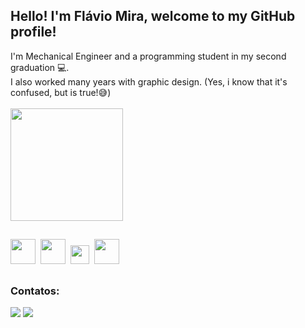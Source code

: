 <h2>Hello! I'm Flávio Mira, welcome to my GitHub profile!</h2>
I'm Mechanical Engineer and a programming student in my second graduation 💻.<br>
I also worked many years with graphic design. (Yes, i know that it's confused, but is true!😅)
<br><br>
<div>
<a href="https://github.com/flavioMira">
<img height="180em" src="https://github-readme-stats.vercel.app/api/top-langs/?username=anuraghazra&layout=compact&theme=dracula"/>
</a>
</div>

<h2></h2>

<img src="https://cdn.jsdelivr.net/gh/devicons/devicon/icons/html5/html5-plain-wordmark.svg" whidth="40px" height="40px"/>&nbsp;
<img src="https://cdn.jsdelivr.net/gh/devicons/devicon/icons/css3/css3-plain-wordmark.svg"  whidth="40px" height="40px"/>&nbsp;
<img src="https://cdn.jsdelivr.net/gh/devicons/devicon/icons/javascript/javascript-plain.svg" whidth="30px" height="30px"/>&nbsp;
<img src="https://cdn.jsdelivr.net/gh/devicons/devicon/icons/java/java-plain.svg" whidth="40px" height="40px"/>




<h2></h2>

### Contatos: <br>
<div>
<a href = "mailto:flaviomira13@gmail.com"><img src="https://img.shields.io/badge/Gmail-D14836?style=for-the-badge&logo=gmail&logoColor=white" target="_blank"></a>
<a href="https://www.linkedin.com/in/flaviomira/" target="_blank"><img src="https://img.shields.io/badge/-LinkedIn-%230077B5?style=for-the-badge&logo=linkedin&logoColor=white" target="_blank"></a>   
</div>
